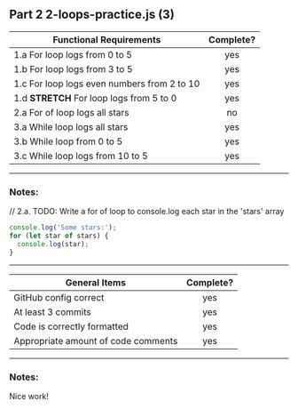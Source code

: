 ## Part 2 2-loops-practice.js (3)

| Functional Requirements                     | Complete? |
| ------------------------------------------- | :-------: |
| 1.a For loop logs from 0 to 5               |    yes    |
| 1.b For loop logs from 3 to 5               |    yes    |
| 1.c For loop logs even numbers from 2 to 10 |    yes    |
| 1.d **STRETCH** For loop logs from 5 to 0   |    yes    |
| 2.a For of loop logs all stars              |    no     |
| 3.a While loop logs all stars               |    yes    |
| 3.b While loop from 0 to 5                  |    yes    |
| 3.c While loop logs from 10 to 5            |    yes    |

---

### Notes:

// 2.a. TODO: Write a for of loop to console.log each star in the 'stars' array

```js
console.log('Some stars:');
for (let star of stars) {
  console.log(star);
}
```

---

| General Items                       | Complete? |
| ----------------------------------- | :-------: |
| GitHub config correct               |    yes    |
| At least 3 commits                  |    yes    |
| Code is correctly formatted         |    yes    |
| Appropriate amount of code comments |    yes    |

---

### Notes:

Nice work!
